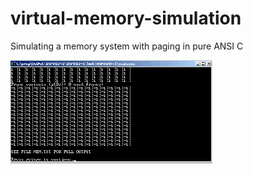 # virtual-memory-simulation
Simulating a memory system with paging in pure ANSI C

![Thumbnails](/public/vmem.gif)